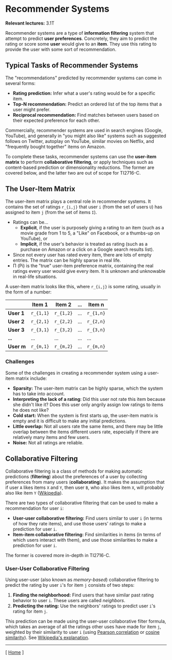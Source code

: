 # Recommender Systems

**Relevant lectures:** 3.1T

Recommender systems are a type of **information filtering** system that attempt to predict **user preferences**. Concretely, they aim to predict the rating or score some **user** would give to an **item**. They use this rating to provide the user with some sort of recommendation.

## Typical Tasks of Recommender Systems

The "recommendations" predicted by recommender systems can come in several forms:

* **Rating prediction:** Infer what a user's rating would be for a specific item.
* **Top-N recommendation:** Predict an ordered list of the top items that a user might prefer.
* **Reciprocal recommendation:** Find matches between users based on their expected preference for each other.

Commercially, recommender systems are used in search engines (Google, YouTube), and generally in "you might also like" systems such as suggested follows on Twitter, autoplay on YouTube, similar movies on Netflix, and "frequently bought together" items on Amazon.

To complete these tasks, recommender systems can use the **user-item matrix** to perform **collaborative filtering**, or apply techniques such as content-based prediction or dimensionality reductions. The former are covered below, and the latter two are out of scope for TI2716-C.

## The User-Item Matrix

The user-item matrix plays a central role in recommender systems. It contains the set of ratings `r_{i,j}` that user `i` (from the set of users `U`) has assigned to item `j` (from the set of items `I`).

* Ratings can be...
    * **Explicit**, if the user is purposely giving a rating to an item (such as a movie grade from 1 to 5, a "Like" on Facebook, or a thumbs-up on YouTube), or
    * **Implicit**, if the user's behavior is treated as rating (such as a purchase on Amazon or a click on a Google search results list).
* Since not every user has rated every item, there are lots of empty entries. The matrix can be highly sparse in real life.
* Π (Pi) is the "true" user-item preference matrix, containing the real ratings every user would give every item. It is unknown and unknowable in real-life situations.

A user-item matrix looks like this, where `r_{i,j}` is some rating, usually in the form of a number:

| | **Item 1** | **Item 2** | **...** | **Item n** |
|---|---|---|---|---|
| **User 1** | `r_{1,1}` | `r_{1,2}` | ... | `r_{1,n}` |
| **User 2** | `r_{2,1}` | `r_{2,2}` | ... | `r_{2,n}` |
| **User 3** | `r_{3,1}` | `r_{3,2}` | ... | `r_{3,n}` |
| **...** | ... | ... | ... | ... |
| **User m** | `r_{m,1}` | `r_{m,2}` | ... | `r_{m,n}` |

### Challenges

Some of the challenges in creating a recommender system using a user-item matrix include:

* **Sparsity:** The user-item matrix can be highly sparse, which the system has to take into account.
* **Interpreting the lack of a rating**: Did this user not rate this item because she didn't like it? Does this user only angrily assign low ratings to items he does not like?
* **Cold start:** When the system is first starts up, the user-item matrix is empty and it is difficult to make any initial predictions.
* **Little overlap:** Not all users rate the same items, and there may be little overlap between the items different users rate, especially if there are relatively many items and few users.
* **Noise:** Not all ratings are reliable.

## Collaborative Filtering

Collaborative filtering is a class of methods for making automatic predictions (**filtering**) about the preferences of a user by collecting preferences from many users (**collaborating**). It makes the assumption that if user `A` likes items `X` and `Y`, then user `B`, who also likes item `X`, will probably also like item `Y` ([Wikipedia](https://en.wikipedia.org/wiki/Collaborative_filtering)).

There are two types of collaborative filtering that can be used to make a recommendation for user `i`:
* **User-user collaborative filtering:** Find users similar to user `i` (in terms of how they rate items), and use those users' ratings to make a prediction for user `i`.
* **Item-item collaborative filtering:** Find similarities in items (in terms of which users interact with them), and use those similarities to make a prediction for user `i`.

The former is covered more in-depth in TI2716-C.

### User-User Collaborative Filtering

Using user-user (also known as *memory-based*) collaborative filtering to predict the rating by user `i`'s for item `j` consists of two steps:

1. **Finding the neighborhood:** Find users that have similar past rating behavior to user `i`. These users are called *neighbors*.
1. **Predicting the rating:** Use the neighbors' ratings to predict user `i`'s rating for item `j`.

This prediction can be made using the user-user collaborative filter formula, which takes an average of all the ratings other uses have made for item `j`, weighted by their similarity to user `i` (using [Pearson correlation](background.md#pearson-correlation) or [cosine similarity](background.md#cosine-similarity)). See [Wikipedia's explanation](https://en.wikipedia.org/wiki/Collaborative_filtering#Memory-based).

---

[ [Home](README.md) ]
